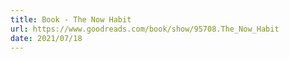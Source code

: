 ```yaml
---
title: Book - The Now Habit
url: https://www.goodreads.com/book/show/95708.The_Now_Habit
date: 2021/07/18
---
```

